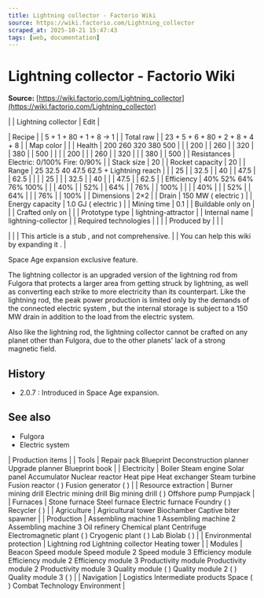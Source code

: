 ```yaml
---
title: Lightning collector - Factorio Wiki
source: https://wiki.factorio.com/Lightning_collector
scraped_at: 2025-10-21 15:47:43
tags: [web, documentation]
---
```


# Lightning collector - Factorio Wiki

**Source:** [https://wiki.factorio.com/Lightning_collector](https://wiki.factorio.com/Lightning_collector)


|  | Lightning collector | Edit |

| Recipe |
| 5 + 1 + 80 + 1 + 8 → 1 |
| Total raw |
| 23 + 5 + 6 + 80 + 2 + 8 + 4 + 8 |
| Map color |  |
| Health | 200 260 320 380 500 |  |  | 200 |  | 260 |  | 320 |  | 380 |  | 500 |
|  |  | 200 |
|  | 260 |  | 320 |
|  | 380 |  | 500 |
| Resistances | Electric: 0/100% Fire: 0/90% |
| Stack size | 20 |
| Rocket capacity | 20 |
| Range | 25 32.5 40 47.5 62.5 + Lightning reach |  |  | 25 |  | 32.5 |  | 40 |  | 47.5 |  | 62.5 |
|  |  | 25 |
|  | 32.5 |  | 40 |
|  | 47.5 |  | 62.5 |
| Efficiency | 40% 52% 64% 76% 100% |  |  | 40% |  | 52% |  | 64% |  | 76% |  | 100% |
|  |  | 40% |
|  | 52% |  | 64% |
|  | 76% |  | 100% |
| Dimensions | 2×2 |
| Drain | 150 MW ( electric ) |
| Energy capacity | 1.0 GJ ( electric ) |
| Mining time | 0.1 |
| Buildable only on |  |
| Crafted only on |  |
| Prototype type | lightning-attractor |
| Internal name | lightning-collector |
| Required technologies |
|  |
| Produced by |
|  |

|  |
| This article is a stub , and not comprehensive. |
| You can help this wiki by expanding it . |

Space Age expansion exclusive feature.

The lightning collector is an upgraded version of the lightning rod from Fulgora that protects a larger area from getting struck by lightning, as well as converting each strike to more electricity than its counterpart. Like the lightning rod, the peak power production is limited only by the demands of the connected electric system , but the internal storage is subject to a 150 MW drain in addition to the load from the electric system.

Also like the lightning rod, the lightning collector cannot be crafted on any planet other than Fulgora, due to the other planets' lack of a strong magnetic field.

## History

- 2.0.7 : Introduced in Space Age expansion.

## See also

- Fulgora
- Electric system

| Production items |
| Tools | Repair pack Blueprint Deconstruction planner Upgrade planner Blueprint book |
| Electricity | Boiler Steam engine Solar panel Accumulator Nuclear reactor Heat pipe Heat exchanger Steam turbine Fusion reactor ( ) Fusion generator ( ) |
| Resource extraction | Burner mining drill Electric mining drill Big mining drill ( ) Offshore pump Pumpjack |
| Furnaces | Stone furnace Steel furnace Electric furnace Foundry ( ) Recycler ( ) |
| Agriculture | Agricultural tower Biochamber Captive biter spawner |
| Production | Assembling machine 1 Assembling machine 2 Assembling machine 3 Oil refinery Chemical plant Centrifuge Electromagnetic plant ( ) Cryogenic plant ( ) Lab Biolab ( ) |
| Environmental protection | Lightning rod Lightning collector Heating tower |
| Modules | Beacon Speed module Speed module 2 Speed module 3 Efficiency module Efficiency module 2 Efficiency module 3 Productivity module Productivity module 2 Productivity module 3 Quality module ( ) Quality module 2 ( ) Quality module 3 ( ) |
| Navigation | Logistics Intermediate products Space ( ) Combat Technology Environment |
